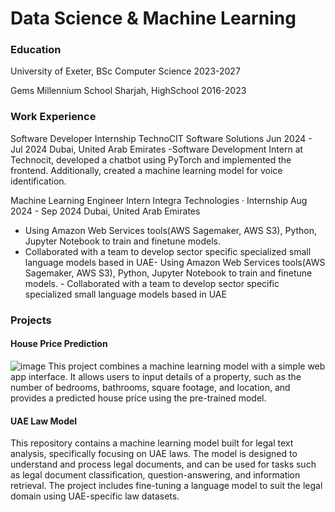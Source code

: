 # Data Science & Machine Learning

### Education
University of Exeter, BSc Computer Science
2023-2027

Gems Millennium School Sharjah, HighSchool
2016-2023

### Work Experience 
Software Developer Internship
TechnoCIT Software Solutions
Jun 2024 - Jul 2024 
Dubai, United Arab Emirates
-Software Development Intern at Technocit, developed a chatbot using PyTorch and implemented the frontend. Additionally, created a machine learning model for voice identification.


Machine Learning Engineer Intern
Integra Technologies · Internship
Aug 2024 - Sep 2024 
Dubai, United Arab Emirates 
- Using Amazon Web Services tools(AWS Sagemaker, AWS S3), Python, Jupyter Notebook to train and finetune models.
- Collaborated with a team to develop sector specific specialized small language models based in UAE- Using Amazon Web Services tools(AWS Sagemaker, AWS S3), Python, Jupyter Notebook to train and finetune models. - Collaborated with a team to develop sector specific specialized small language models based in UAE


### Projects
#### House Price Prediction
![image](https://github.com/user-attachments/assets/401459c3-9dd4-48e7-a3a5-417263e61691)
This project combines a machine learning model with a simple web app interface. It allows users to input details of a property, such as the number of bedrooms, bathrooms, square footage, and location, and provides a predicted house price using the pre-trained model.

#### UAE Law Model
This repository contains a machine learning model built for legal text analysis, specifically focusing on UAE laws. The model is designed to understand and process legal documents, and can be used for tasks such as legal document classification, question-answering, and information retrieval. The project includes fine-tuning a language model to suit the legal domain using UAE-specific law datasets.
